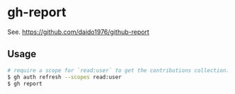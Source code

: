 # gh-report

See. https://github.com/daido1976/github-report

## Usage

```sh
# require a scope for `read:user` to get the contributions collection.
$ gh auth refresh --scopes read:user
$ gh report
```
